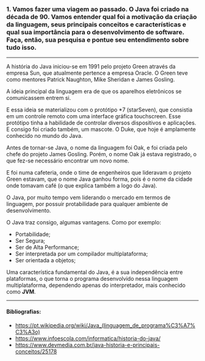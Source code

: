 ### 1. Vamos fazer uma viagem ao passado. O Java foi criado na década de 90. Vamos entender qual foi a motivação da criação da linguagem, seus principais conceitos e características e qual sua importância para o desenvolvimento de software. Faça, então, sua pesquisa e pontue seu entendimento sobre tudo isso.

---
A história do Java iniciou-se em 1991 pelo projeto Green através da empresa Sun, que atualmente pertence a empresa Oracle. O Green teve como mentores Patrick Naughton, Mike Sheridan e James Gosling.

A ideia principal da linguagem era de que os aparelhos eletrônicos se comunicassem entrem si.

E essa ideia se materializou com o protótipo *7 (starSeven), que consistia em um controle remoto com uma interface
gráfica touchscreen. Esse protótipo tinha a habilidade de controlar diversos dispositivos e aplicações. E consigo foi
criado também, um mascote. O Duke, que hoje é amplamente conhecido no mundo do Java.

Antes de tornar-se Java, o nome da linguagem foi Oak, e foi criada pelo chefe do projeto James Gosling. Porém, o nome
Oak já estava registrado, o que fez-se necessário encontrar um novo nome.

E foi numa cafeteria, onde o time de engenheiros que lideravam o projeto Green estavam, que o nome Java ganhou forma,
pois é o nome da cidade onde tomavam café (o que explica também a logo do Java).

O Java, por muito tempo vem liderando o mercado em termos de linguagem, por possuir protabilidade para qualquer ambiente
de desenvolvimento.

O Java traz consigo, algumas vantagens. Como por exemplo:

- Portabilidade;
- Ser Segura;
- Ser de Alta Performance;
- Ser interpretada por um compilador multiplataforma;
- Ser orientada a objetos;

Uma característica fundamental do Java, é a sua independência entre plataformas, o que torna o programa desenvolvido
nessa linguagem multiplataforma, dependendo apenas do interpretador, mais conhecido como <b>JVM</b>.

---
#### Bibliografias:

- https://pt.wikipedia.org/wiki/Java_(linguagem_de_programa%C3%A7%C3%A3o)
- https://www.infoescola.com/informatica/historia-do-java/
- https://www.devmedia.com.br/java-historia-e-principais-conceitos/25178